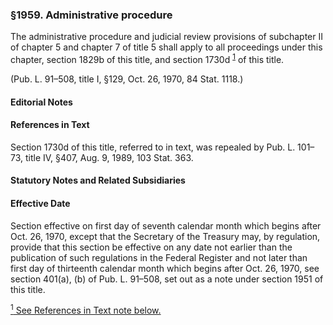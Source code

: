 ### §1959. Administrative procedure ###

The administrative procedure and judicial review provisions of subchapter II of chapter 5 and chapter 7 of title 5 shall apply to all proceedings under this chapter, section 1829b of this title, and section 1730d <sup><a href="#1959_1_target" name="1959_1">1</a></sup> of this title.

(Pub. L. 91–508, title I, §129, Oct. 26, 1970, 84 Stat. 1118.)

#### **Editorial Notes** ####

#### References in Text ####

Section 1730d of this title, referred to in text, was repealed by Pub. L. 101–73, title IV, §407, Aug. 9, 1989, 103 Stat. 363.

#### **Statutory Notes and Related Subsidiaries** ####

#### Effective Date ####

Section effective on first day of seventh calendar month which begins after Oct. 26, 1970, except that the Secretary of the Treasury may, by regulation, provide that this section be effective on any date not earlier than the publication of such regulations in the Federal Register and not later than first day of thirteenth calendar month which begins after Oct. 26, 1970, see section 401(a), (b) of Pub. L. 91–508, set out as a note under section 1951 of this title.

[<sup>1</sup> See References in Text note below.](#1959_1)